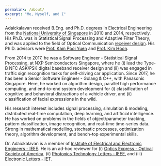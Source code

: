 ```yaml
---
permalink: /about/
excerpt: "Me, Myself, and I"
---
```


Adaickalavan received B.Eng. and Ph.D. degrees in Electrical Engineering from the [National University of Singapore](http://www.nus.edu.sg/) in 2010 and 2014, respectively. His Ph.D. was in Statistical Signal Processing and Adaptive Filter Theory, and was applied to the field of Optical Communication <a href="/portfolio/cwdaml_and_adaptivecwda/">receiver design</a>. His Ph.D. advisors were [Prof. Kam Pooi Yuen](https://www.ece.nus.edu.sg/stfpage/elekampy/) and [Prof. Kim Hoon](http://psrl.kaist.ac.kr/psrl_people.html).

From 2014 to 2017, he was a Software Engineer - Statistical Signal Processing, at NXP Semiconductors Singapore, where he (i) lead the Type-B NFC ASK/PSK digital baseband receiver design and (ii) was engaged in traffic sign recognition tasks for self-driving car application. Since 2017, he has been a Senior Software Engineer - Golang & C++, with Panasonic Singapore. Here, he worked on algorithm design, parallel high performance computing, and end-to-end system development for (i) classification of cognitive and behavioral distractions of a vehicle driver, and (ii) classification of facial expressions in the wild.

His research interest includes signal processing, simulation & modeling, distributed real-time computation, deep learning, and artificial intelligence. He has worked on problems in the fields of object/parameter tracking, pattern classification, image recognition, and real-time time-series data. Strong in mathematical modelling, stochastic processes, optimization theory, algorithm development, and bench-top experimental skills.

Dr. Adaickalavan is a member of [Institute of Electrical and Electronic Engineers - IEEE](https://www.ieee.org/index.html). He is an ad-hoc reviewer for (i) [Optics Express - Optical Society of America](http://www.osa.org/en-us/home/), (ii) [Photonics Technology Letters - IEEE](http://ieeexplore.ieee.org/xpl/RecentIssue.jsp?punumber=68), and (iii) [Electronic Letters - IET](http://digital-library.theiet.org/content/journals/el).
